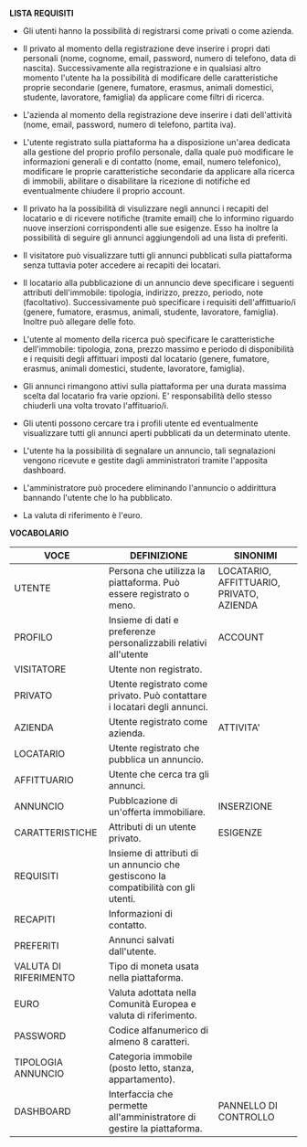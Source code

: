 <b>LISTA REQUISITI</b>

- Gli utenti hanno la possibilità di registrarsi come privati o come azienda.

- Il privato al momento della registrazione deve inserire i propri dati personali (nome, cognome, email, password,  numero di
telefono, data di nascita). Successivamente alla registrazione e in qualsiasi altro momento l'utente ha la possibilità di 
modificare delle caratteristiche proprie secondarie (genere, fumatore, erasmus, animali domestici, studente, lavoratore, famiglia)
da applicare come filtri di ricerca.

- L'azienda al momento della registrazione deve inserire i dati dell'attività (nome, email, password, numero di telefono, partita
iva).

- L'utente registrato sulla piattaforma ha a disposizione un'area dedicata alla gestione del proprio profilo personale, dalla
quale può modificare le informazioni generali e di contatto (nome, email, numero telefonico), modificare le proprie caratteristiche secondarie da applicare alla ricerca di immobili, abilitare o disabilitare la ricezione di notifiche ed eventualmente chiudere il proprio account.

- Il privato ha la possibilità di visulizzare negli annunci i recapiti del locatario e di ricevere notifiche (tramite email) che 
lo informino riguardo nuove inserzioni corrispondenti alle sue esigenze. Esso ha inoltre la possibilità di seguire gli annunci
aggiungendoli ad una lista di preferiti.

- Il visitatore può visualizzare tutti gli annunci pubblicati sulla piattaforma senza tuttavia poter accedere ai recapiti dei 
locatari.

- Il locatario alla pubblicazione di un annuncio deve specificare i seguenti attributi dell'immobile: tipologia, indirizzo, 
prezzo, periodo, note (facoltativo). Successivamente può specificare i requisiti  dell'affittuario/i  (genere, fumatore, erasmus, 
animali, studente, lavoratore, famiglia). Inoltre può allegare delle foto.

- L'utente al momento della ricerca può specificare le caratteristiche dell'immobile: tipologia, zona, prezzo massimo e periodo di disponibilità e i requisiti degli affittuari imposti dal locatario (genere, fumatore, erasmus, animali domestici, studente, lavoratore, famiglia).

- Gli annunci rimangono attivi sulla piattaforma per una durata massima scelta dal locatario fra varie opzioni. E' responsabilità 
dello stesso chiuderli una volta trovato l'affituario/i.

- Gli utenti possono cercare tra i profili utente ed eventualmente visualizzare tutti gli annunci aperti pubblicati da un determinato utente.

- L'utente ha la possibilità di segnalare un annuncio, tali segnalazioni vengono ricevute e gestite dagli amministratori tramite l'apposita dashboard.

- L'amministratore può procedere eliminando l'annuncio o addirittura bannando l'utente che lo ha pubblicato.
 
- La valuta di riferimento è l'euro.


<b>VOCABOLARIO</b>

VOCE | DEFINIZIONE | SINONIMI
-----|-------------|---------
UTENTE | Persona che utilizza la piattaforma. Può essere registrato o meno. | LOCATARIO, AFFITTUARIO, PRIVATO, AZIENDA
PROFILO | Insieme di dati e preferenze personalizzabili relativi all'utente | ACCOUNT
VISITATORE | Utente non registrato. | |
PRIVATO | Utente registrato come privato. Può contattare i locatari degli annunci. | |
AZIENDA | Utente registrato come azienda. | ATTIVITA'
LOCATARIO | Utente registrato che pubblica un annuncio. | |
AFFITTUARIO | Utente che cerca tra gli annunci. | |
ANNUNCIO | Pubblcazione di un'offerta immobiliare. | INSERZIONE
CARATTERISTICHE | Attributi di un utente privato. | ESIGENZE 
REQUISITI | Insieme di attributi di un annuncio che gestiscono la compatibilità con gli utenti. | |                   
RECAPITI | Informazioni di contatto. | |
PREFERITI | Annunci salvati dall'utente. | |
VALUTA DI RIFERIMENTO | Tipo di moneta usata nella piattaforma. | |
EURO | Valuta adottata nella Comunità Europea e valuta di riferimento. | |
PASSWORD | Codice alfanumerico di almeno 8 caratteri. | |
TIPOLOGIA ANNUNCIO | Categoria immobile (posto letto, stanza, appartamento). | |
DASHBOARD | Interfaccia che permette all'amministratore di gestire la piattaforma. | PANNELLO DI CONTROLLO |
